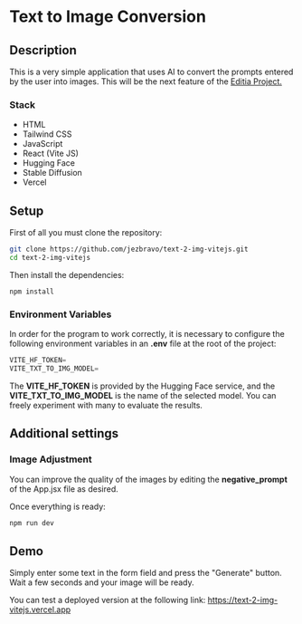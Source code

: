 # Text to Image Conversion

## Description

This is a very simple application that uses AI to convert the prompts entered by the user into images. This will be the next feature of the [Editia Project.](https://github.com/jezbravo/editia)

### Stack

- HTML
- Tailwind CSS
- JavaScript
- React (Vite JS)
- Hugging Face
- Stable Diffusion
- Vercel

## Setup

First of all you must clone the repository:

```sh
git clone https://github.com/jezbravo/text-2-img-vitejs.git
cd text-2-img-vitejs
```

Then install the dependencies:

```node
npm install
```

### Environment Variables

In order for the program to work correctly, it is necessary to configure the following environment variables in an **.env** file at the root of the project:

```javascript
VITE_HF_TOKEN=
VITE_TXT_TO_IMG_MODEL=
```

The **VITE_HF_TOKEN** is provided by the Hugging Face service, and the **VITE_TXT_TO_IMG_MODEL** is the name of the selected model. You can freely experiment with many to evaluate the results.

## Additional settings

### Image Adjustment

You can improve the quality of the images by editing the **negative_prompt** of the App.jsx file as desired.

Once everything is ready:

```javascript
npm run dev
```

## Demo

Simply enter some text in the form field and press the "Generate" button. Wait a few seconds and your image will be ready.

You can test a deployed version at the following link: https://text-2-img-vitejs.vercel.app
